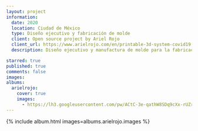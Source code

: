```yaml
---
layout: project
information:
  date: 2020
  location: Ciudad de México
  type: Diseño ejecutivo y fabricación de molde
  client: Open source project by Ariel Rojo
  client_url: https://www.arielrojo.com/en/printable-3d-system-covid19
  description: Diseño ejecutivo y manufactura de molde para la fabricación de la mascarilla auxiliar respiratoria diseñada por Ariel Rojo

starred: true
published: true
comments: false
images:
albums:
  arielrojo:
    cover: true
    images:
      - https://lh3.googleusercontent.com/pw/ACtC-3e-qathW8SDq9cXx-rUZrknlBK_5CzvB9eb52vEUPL1Zpnao75ddiKHW0BQcce8F5A52TBTmxUoS6DN2quG7Alub7547qWzjjgPCHrsO24OpiGHwaHMZ42dqYQ3crg1xzleTqoGTSljMp9b15wKKs1vZQ=w1086-h706-no?authuser=1
---
```


{% include album.html images=albums.arielrojo.images %}
